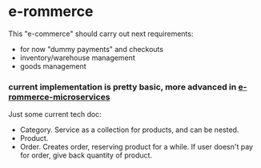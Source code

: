 # e-rommerce

This "e-commerce" should carry out next requirements:
 - for now "dummy payments" and checkouts
 - inventory/warehouse management
 - goods management

### current implementation is pretty basic, more advanced in [e-rommerce-microservices](https://github.com/RobSil/e-rommerce-microservices)

[//]: # ( - direct chat client with support?)

Just some current tech doc:
 - Category. Service as a collection for products, and can be nested.
 - Product.
 - Order. Creates order, reserving product for a while. If user doesn't pay for order, give back quantity of product.

[//]: # ( - Group and GroupOptions. They are intended to show some variations in general of the same product, but may be different specs.)
[//]: # ( - ProductFilter &#40;category related&#41; and ProductFilterOption. So, this is actually intended for filtering of product &#40;i.e. processors: amount of cores, amount of threads, core frequency, manufacturer, etc.&#41;)
